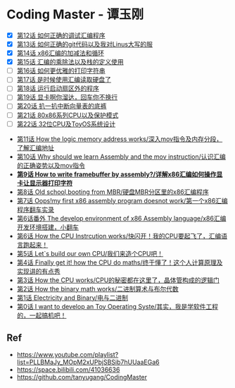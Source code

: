 # Coding Master - 谭玉刚

* [x] [第12话 如何正确的调试汇编程序](./ch12)
* [x] [第13话 如何正确的git代码以及我对Linus大写的服](./ch13)
* [x] [第14话 x86汇编的加减法和循环](./ch14)
* [x] [第15话 汇编的乘除法以及栈的定义使用](./ch15)
* [ ] [第16话 如何更优雅的打印字符串](./ch016)
* [ ] [第17话 是时候使用汇编读取硬盘了](./ch017)
* [ ] [第18话 运行启动扇区外的程序](./ch018)
* [ ] [第19话 显卡啊你溜达，回车你不换行](./ch019)
* [ ] [第20话 扒一扒中断向量表的底裤](./ch020)
* [ ] [第21话 80x86系列CPU以及保护模式](./ch021)
* [ ] [第22话 32位CPU及ToyOS系统设计](./ch022)
* [第11话 How the logic memory address works/深入mov指令及内存分段，了解汇编地址](./11/)
* [第10话 Why should we learn Assembly and the mov instruction/认识汇编的正确姿势以及mov指令](./10/)
* **[第9话 How to write framebuffer by assembly?/详解x86汇编如何操作显卡让显示器打印字符](./09/)**
* [第8话 Old school,booting from MBR/硬盘MBR分区里的x86汇编程序](./08/)
* [第7话 Oops!my first x86 assembly program doesnot work/第一个x86汇编程序翻车实录](./07/)
* [第6话番外 The develop environment of x86 Assembly language/x86汇编开发环境搭建，小翻车](./06/b.md)
* [第6话 How the CPU Instrcution works/快闪开！我的CPU要起飞了，汇编语言跑起来！](./06/a.md)
* [第5话 Let`s build our own CPU/我们来造个CPU吧！](./05/)
* [第4话 Finally get it! how the CPU do maths/终于懂了！这个人计算原理及实现讲的有点秀](./04/)
* [第3话 How the CPU works/CPU的秘密都在这里了，晶体管构成的逻辑门](./03/)
* [第2话 How the binary math works/二进制算术与布尔代数](./02/)
* [第1话 Electricity and Binary/电与二进制](./01/)
* [第0话 I want to develop an Toy Operating Syste/其实，我是学软件工程的，一起搞机吧！](./00/)

## Ref

* <https://www.youtube.com/playlist?list=PLLBMaJy_MOpM2xUPbjSBSib7hUUaaEGa6>
* <https://space.bilibili.com/41036636>
* <https://github.com/tanyugang/CodingMaster>
